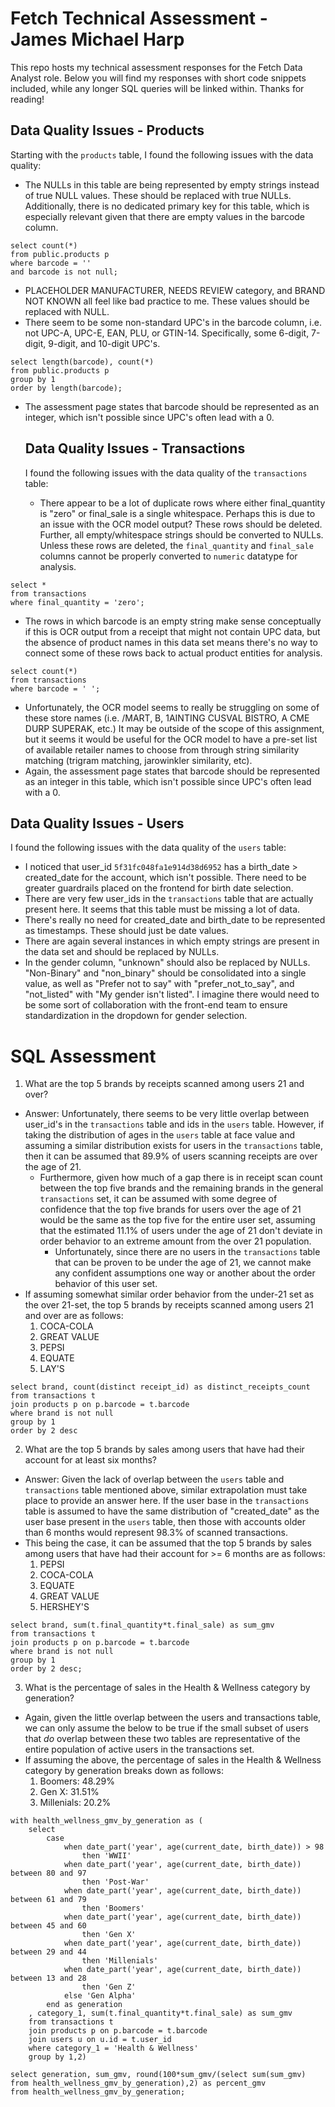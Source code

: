 # Fetch Technical Assessment - James Michael Harp
This repo hosts my technical assessment responses for the Fetch Data Analyst role. Below you will find my responses with short code snippets included, while any longer SQL queries will be linked within. Thanks for reading!

## Data Quality Issues - Products

Starting with the `products` table, I found the following issues with the data quality:
- The NULLs in this table are being represented by empty strings instead of true NULL values. These should be replaced with true NULLs. Additionally, there is no dedicated primary key for this table, which is especially relevant given that there are empty values in the barcode column.
```
select count(*) 
from public.products p
where barcode = ''
and barcode is not null;
```
- PLACEHOLDER MANUFACTURER, NEEDS REVIEW category, and BRAND NOT KNOWN all feel like bad practice to me. These values should be replaced with NULL.
- There seem to be some non-standard UPC's in the barcode column, i.e. not UPC-A, UPC-E, EAN, PLU, or GTIN-14. Specifically, some 6-digit, 7-digit, 9-digit, and 10-digit UPC's.
```
select length(barcode), count(*)
from public.products p
group by 1
order by length(barcode);
```
- The assessment page states that barcode should be represented as an integer, which isn't possible since UPC's often lead with a 0.

  ## Data Quality Issues - Transactions

  I found the following issues with the data quality of the `transactions` table:
  - There appear to be a lot of duplicate rows where either final_quantity is "zero" or final_sale is a single whitespace. Perhaps this is due to an issue with the OCR model output? These rows should be deleted. Further, all empty/whitespace strings should be converted to NULLs. Unless these rows are deleted, the `final_quantity` and `final_sale` columns cannot be properly converted to `numeric` datatype for analysis. 
```
select * 
from transactions
where final_quantity = 'zero';
```
  - The rows in which barcode is an empty string make sense conceptually if this is OCR output from a receipt that might not contain UPC data, but the absence of product names in this data set means there's no way to connect some of these rows back to actual product entities for analysis.
```
select count(*)
from transactions
where barcode = ' ';
```
  - Unfortunately, the OCR model seems to really be struggling on some of these store names (i.e. /MART, B, 1AINTING CUSVAL BISTRO, A CME DURP SUPERAK, etc.) It may be outside of the scope of this assignment, but it seems it would be useful for the OCR model to have a pre-set list of available retailer names to choose from through string similarity matching (trigram matching, jarowinkler similarity, etc).
  - Again, the assessment page states that barcode should be represented as an integer in this table, which isn't possible since UPC's often lead with a 0.

## Data Quality Issues - Users
I found the following issues with the data quality of the `users` table:
- I noticed that user_id `5f31fc048fa1e914d38d6952` has a birth_date > created_date for the account, which isn't possible. There need to be greater guardrails placed on the frontend for birth date selection.
- There are very few user_ids in the `transactions` table that are actually present here. It seems that this table must be missing a lot of data. 
- There's really no need for created_date and birth_date to be represented as timestamps. These should just be date values. 
- There are again several instances in which empty strings are present in the data set and should be replaced by NULLs. 
- In the gender column, "unknown" should also be replaced by NULLs. "Non-Binary" and "non_binary" should be consolidated into a single value, as well as "Prefer not to say" with "prefer_not_to_say", and "not_listed" with "My gender isn't listed". I imagine there would need to be some sort of collaboration with the front-end team to ensure standardization in the dropdown for gender selection.

# SQL Assessment
1. What are the top 5 brands by receipts scanned among users 21 and over?
- Answer: Unfortunately, there seems to be very little overlap between user_id's in the `transactions` table and ids in the `users` table. However, if taking the distribution of ages in the `users` table at face value and assuming a similar distribution exists for users in the `transactions` table, then it can be assumed that 89.9% of users scanning receipts are over the age of 21.
  - Furthermore, given how much of a gap there is in receipt scan count between the top five brands and the remaining brands in the general `transactions` set, it can be assumed with some degree of confidence that the top five brands for users over the age of 21 would be the same as the top five for the entire user set, assuming that the estimated 11.1% of users under the age of 21 don't deviate in order behavior to an extreme amount from the over 21 population. 
    - Unfortunately, since there are no users in the `transactions` table that can be proven to be under the age of 21, we cannot make any confident assumptions one way or another about the order behavior of this user set.
- If assuming somewhat similar order behavior from the under-21 set as the over 21-set, the top 5 brands by receipts scanned among users 21 and over are as follows:
  1. COCA-COLA
  2. GREAT VALUE
  3. PEPSI
  4. EQUATE
  5. LAY'S

```
select brand, count(distinct receipt_id) as distinct_receipts_count
from transactions t
join products p on p.barcode = t.barcode
where brand is not null
group by 1
order by 2 desc
```

2. What are the top 5 brands by sales among users that have had their account for at least six months?
- Answer: Given the lack of overlap between the `users` table and `transactions` table mentioned above, similar extrapolation must take place to provide an answer here. If the user base in the `transactions` table is assumed to have the same distribution of "created_date" as the user base present in the `users` table, then those with accounts older than 6 months would represent 98.3% of scanned transactions.
- This being the case, it can be assumed that the top 5 brands by sales among users that have had their account for >= 6 months are as follows:
  1. PEPSI
  2. COCA-COLA
  3. EQUATE
  4. GREAT VALUE
  5. HERSHEY'S
```
select brand, sum(t.final_quantity*t.final_sale) as sum_gmv
from transactions t
join products p on p.barcode = t.barcode
where brand is not null
group by 1
order by 2 desc;
```

3. What is the percentage of sales in the Health & Wellness category by generation?
- Again, given the little overlap between the users and transactions table, we can only assume the below to be true if the small subset of users that _do_ overlap between these two tables are representative of the entire population of active users in the transactions set. 
- If assuming the above, the percentage of sales in the Health & Wellness category by generation breaks down as follows:
  1. Boomers: 48.29%
  2. Gen X: 31.51%
  3. Millenials: 20.2%
```
with health_wellness_gmv_by_generation as (
	select 
		case
			when date_part('year', age(current_date, birth_date)) > 98
				then 'WWII'
			when date_part('year', age(current_date, birth_date)) between 80 and 97
				then 'Post-War'		
			when date_part('year', age(current_date, birth_date)) between 61 and 79
				then 'Boomers'
			when date_part('year', age(current_date, birth_date)) between 45 and 60
				then 'Gen X'
			when date_part('year', age(current_date, birth_date)) between 29 and 44
				then 'Millenials'
			when date_part('year', age(current_date, birth_date)) between 13 and 28
				then 'Gen Z'
			else 'Gen Alpha'
		end as generation
	, category_1, sum(t.final_quantity*t.final_sale) as sum_gmv
	from transactions t
	join products p on p.barcode = t.barcode
	join users u on u.id = t.user_id
	where category_1 = 'Health & Wellness'
	group by 1,2)
	
select generation, sum_gmv, round(100*sum_gmv/(select sum(sum_gmv) from health_wellness_gmv_by_generation),2) as percent_gmv
from health_wellness_gmv_by_generation;     
```

